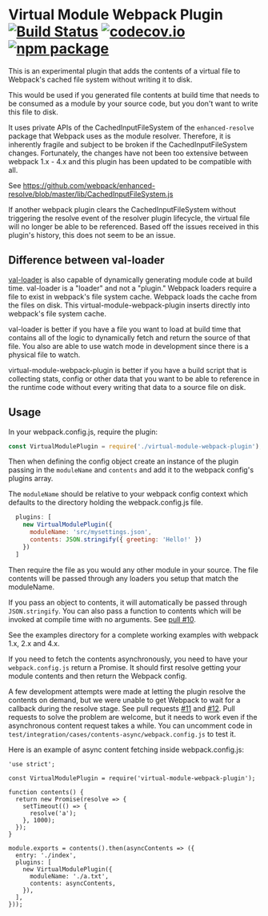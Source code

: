 # Virtual Module Webpack Plugin [![Build Status](https://travis-ci.org/rmarscher/virtual-module-webpack-plugin.svg?branch=master)](https://travis-ci.org/rmarscher/virtual-module-webpack-plugin) [![codecov.io](https://codecov.io/github/rmarscher/virtual-module-webpack-plugin/coverage.svg?branch=master)](https://codecov.io/github/rmarscher/virtual-module-webpack-plugin?branch=master) [![npm package](https://badge.fury.io/js/virtual-module-webpack-plugin.svg)](https://www.npmjs.com/package/virtual-module-webpack-plugin)

This is an experimental plugin that adds the contents of a virtual file to
Webpack's cached file system without writing it to disk.

This would be used if you generated file contents at build time that needs to
be consumed as a module by your source code, but you don't want to write this
file to disk.

It uses private APIs of the CachedInputFileSystem of the `enhanced-resolve`
package that Webpack uses as the module resolver. Therefore, it is inherently
fragile and subject to be broken if the CachedInputFileSystem changes. Fortunately,
the changes have not been too extensive between webpack 1.x - 4.x and this plugin
has been updated to be compatible with all.

See https://github.com/webpack/enhanced-resolve/blob/master/lib/CachedInputFileSystem.js

If another webpack plugin clears the CachedInputFileSystem without triggering the
resolve event of the resolver plugin lifecycle, the virtual file will no longer be able
to be referenced. Based off the issues received in this plugin's history, this does
not seem to be an issue.

## Difference between val-loader

[val-loader](https://github.com/webpack-contrib/val-loader) is also capable of dynamically
generating module code at build time. val-loader is a "loader" and not a "plugin." Webpack
loaders require a file to exist in webpack's file system cache. Webpack loads the cache
from the files on disk. This virtual-module-webpack-plugin inserts directly into webpack's
file system cache.

val-loader is better if you have a file you want to load at build time that contains all
of the logic to dynamically fetch and return the source of that file. You also are able
to use watch mode in development since there is a physical file to watch.

virtual-module-webpack-plugin is better if you have a build script that is collecting
stats, config or other data that you want to be able to reference in the runtime code
without every writing that data to a source file on disk.

## Usage

In your webpack.config.js, require the plugin:

```js
const VirtualModulePlugin = require('./virtual-module-webpack-plugin');
```

Then when defining the config object create an instance of the plugin
passing in the `moduleName` and `contents` and add it to the webpack
config's plugins array.

The `moduleName` should be relative to your webpack config context
which defaults to the directory holding the webpack.config.js file.

```js
  plugins: [
    new VirtualModulePlugin({
      moduleName: 'src/mysettings.json',
      contents: JSON.stringify({ greeting: 'Hello!' })
    })
  ]
```

Then require the file as you would any other module in your source.
The file contents will be passed through any loaders you setup
that match the moduleName.

If you pass an object to contents, it will automatically be passed through
`JSON.stringify`. You can also pass a function to contents which will be
invoked at compile time with no arguments. See [pull #10](https://github.com/rmarscher/virtual-module-webpack-plugin/pull/10).

See the examples directory for a complete working examples with webpack 1.x,
2.x and 4.x.

If you need to fetch the contents asynchronously, you need to have your `webpack.config.js`
return a Promise. It should first resolve getting your module contents and then
return the Webpack config.

A few development attempts were made at letting the plugin resolve the contents
on demand, but we were unable to get Webpack to wait for a callback during the
resolve stage. See pull requests [#11](https://github.com/rmarscher/virtual-module-webpack-plugin/pull/11)
and [#12](https://github.com/rmarscher/virtual-module-webpack-plugin/pull/12).
Pull requests to solve the problem are welcome, but it needs to work even if the
asynchronous content request takes a while. You can uncomment code in
`test/integration/cases/contents-async/webpack.config.js` to test it.

Here is an example of async content fetching inside webpack.config.js:

```
'use strict';

const VirtualModulePlugin = require('virtual-module-webpack-plugin');

function contents() {
  return new Promise(resolve => {
    setTimeout(() => {
      resolve('a');
    }, 1000);
  });
}

module.exports = contents().then(asyncContents => ({
  entry: './index',
  plugins: [
    new VirtualModulePlugin({
      moduleName: './a.txt',
      contents: asyncContents,
    }),
  ],
}));
```

